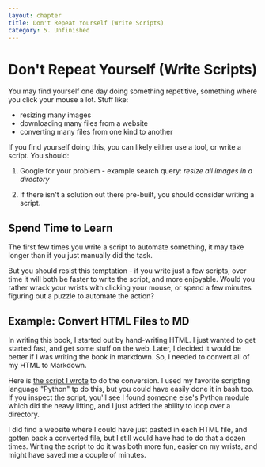 ```yaml
---
layout: chapter
title: Don't Repeat Yourself (Write Scripts)
category: 5. Unfinished
---
```


# Don't Repeat Yourself (Write Scripts)

You may find yourself one day doing something repetitive, something where you click your mouse a lot. Stuff like:

 * resizing many images
 * downloading many files from a website
 * converting many files from one kind to another

If you find yourself doing this, you can likely either use a tool, or write a script. You should:

 1. Google for your problem - example search query: _resize all images in a directory_

 2. If there isn't a solution out there pre-built, you should consider writing a script.

## Spend Time to Learn

 The first few times you write a script to automate something, it may take longer than if you just manually did the task. 

 But you should resist this temptation - if you write just a few scripts, over time it will both be faster to write the script, and more enjoyable. Would you rather wrack your wrists with clicking your mouse, or spend a few minutes figuring out a puzzle to automate the action?

## Example: Convert HTML Files to MD

 In writing this book, I started out by hand-writing HTML. I just wanted to get started fast, and get some stuff on the web. Later, I decided it would be better if I was writing the book in markdown. So, I needed to convert all of my HTML to Markdown.

 Here is [the script I wrote](/projects/html_to_markdown.py) to do the conversion. I used my favorite scripting language "Python" tp do this, but you could have easily done it in bash too. If you inspect the script, you'll see I found someone else's Python module which did the heavy lifting, and I just added the ability to loop over a directory.

 I did find a website where I could have just pasted in each HTML file, and gotten back a converted file, but I still would have had to do that a dozen times. Writing the script to do it was both more fun, easier on my wrists, and might have saved me a couple of minutes.